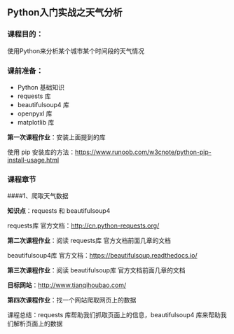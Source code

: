 ## Python入门实战之天气分析

### 课程目的：

使用Python来分析某个城市某个时间段的天气情况

### 课前准备：

- Python 基础知识
- requests 库
- beautifulsoup4 库
- openpyxl 库
- matplotlib 库

**第一次课程作业**：安装上面提到的库

使用 pip 安装库的方法：https://www.runoob.com/w3cnote/python-pip-install-usage.html

### 课程章节

####1、爬取天气数据

**知识点**：requests 和 beautifulsoup4

requests库 官方文档：http://cn.python-requests.org/

**第二次课程作业**：阅读 requests库 官方文档前面几章的文档

beautifulsoup4库 官方文档：https://beautifulsoup.readthedocs.io/

**第三次课程作业**：阅读 beautifulsoup库 官方文档前面几章的文档

**目标网站**：http://www.tianqihoubao.com/

**第四次课程作业**：找一个网站爬取网页上的数据

课程总结：requests 库帮助我们抓取页面上的信息，beautifulsoup4 库来帮助我们解析页面上的数据


